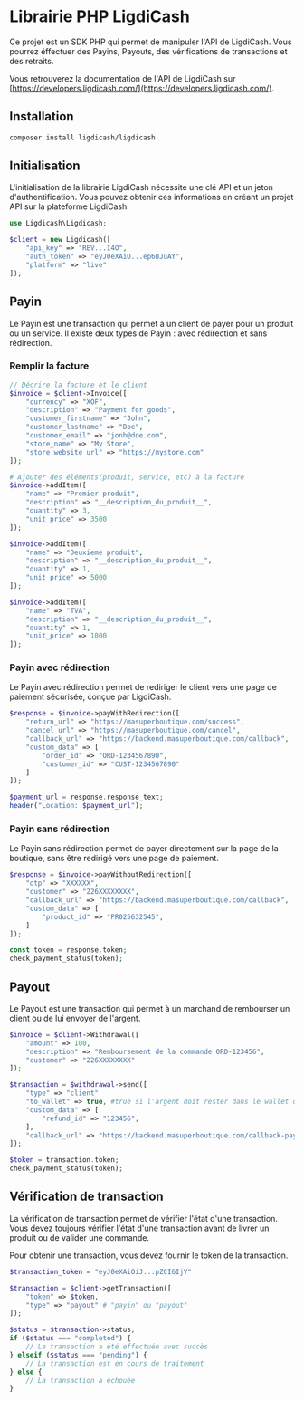 # Librairie PHP LigdiCash

Ce projet est un SDK PHP qui permet de manipuler l'API de LigdiCash.
Vous pourrez éffectuer des Payins, Payouts, des vérifications de transactions et des retraits.

Vous retrouverez la documentation de l'API de LigdiCash sur [https://developers.ligdicash.com/](https://developers.ligdicash.com/).

## Installation

```bash
composer install ligdicash/ligdicash
```

## Initialisation

L'initialisation de la librairie LigdiCash nécessite une clé API et un jeton d'authentification.
Vous pouvez obtenir ces informations en créant un projet API sur la plateforme LigdiCash.

```php
use Ligdicash\Ligdicash;

$client = new Ligdicash([
    "api_key" => "REV...I4O",
    "auth_token" => "eyJ0eXAiO...ep6BJuAY",
    "platform" => "live"
]);
```

## Payin

Le Payin est une transaction qui permet à un client de payer pour un produit ou un service.
Il existe deux types de Payin : avec rédirection et sans rédirection.

### Remplir la facture

```php
// Décrire la facture et le client
$invoice = $client->Invoice([
    "currency" => "XOF",
    "description" => "Payment for goods",
    "customer_firstname" => "John",
    "customer_lastname" => "Doe",
    "customer_email" => "jonh@doe.com",
    "store_name" => "My Store",
    "store_website_url" => "https://mystore.com"
]);

# Ajouter des éléments(produit, service, etc) à la facture
$invoice->addItem([
    "name" => "Premier produit",
    "description" => "__description_du_produit__",
    "quantity" => 3,
    "unit_price" => 3500
]);

$invoice->addItem([
    "name" => "Deuxieme produit",
    "description" => "__description_du_produit__",
    "quantity" => 1,
    "unit_price" => 5000
]);

$invoice->addItem([
    "name" => "TVA",
    "description" => "__description_du_produit__",
    "quantity" => 1,
    "unit_price" => 1000
]);
```

### Payin avec rédirection

Le Payin avec rédirection permet de rediriger le client vers une page de paiement sécurisée, conçue par LigdiCash.

```php
$response = $invoice->payWithRedirection([
    "return_url" => "https://masuperboutique.com/success",
    "cancel_url" => "https://masuperboutique.com/cancel",
    "callback_url" => "https://backend.masuperboutique.com/callback",
    "custom_data" => [
        "order_id" => "ORD-1234567890",
        "customer_id" => "CUST-1234567890"
    ]
]);

$payment_url = response.response_text;
header("Location: $payment_url");
```

### Payin sans rédirection

Le Payin sans rédirection permet de payer directement sur la page de la boutique, sans être redirigé vers une page de paiement.

```php
$response = $invoice->payWithoutRedirection([
    "otp" => "XXXXXX",
    "customer" => "226XXXXXXXX",
    "callback_url" => "https://backend.masuperboutique.com/callback",
    "custom_data" => [
        "product_id" => "PR025632545",
    ]
]);

const token = response.token;
check_payment_status(token);
```

## Payout

Le Payout est une transaction qui permet à un marchand de rembourser un client ou de lui envoyer de l'argent.

```php
$invoice = $client->Withdrawal([
    "amount" => 100,
    "description" => "Remboursement de la commande ORD-123456",
    "customer" => "226XXXXXXXX"
]);

$transaction = $withdrawal->send([
    "type" => "client"
    "to_wallet" => true, #true si l'argent doit rester dans le wallet du client, false si l'argent doit être envoyé sur son compte mobile money
    "custom_data" => [
        "refund_id" => "123456",
    ],
    "callback_url" => "https://backend.masuperboutique.com/callback-payout",
]);

$token = transaction.token;
check_payment_status(token);
```

## Vérification de transaction

La vérification de transaction permet de vérifier l'état d'une transaction.
Vous devez toujours vérifier l'état d'une transaction avant de livrer un produit ou de valider une commande.

Pour obtenir une transaction, vous devez fournir le token de la transaction.

```php
$transaction_token = "eyJ0eXAiOiJ...pZCI6IjY"

$transaction = $client->getTransaction([
    "token" => $token,
    "type" => "payout" # "payin" ou "payout"
]);

$status = $transaction->status;
if ($status === "completed") {
    // La transaction a été effectuée avec succès
} elseif ($status === "pending") {
    // La transaction est en cours de traitement
} else {
    // La transaction a échouée
}
```